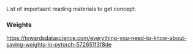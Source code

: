 List of importaant reading materials to get concept:


### Weights

https://towardsdatascience.com/everything-you-need-to-know-about-saving-weights-in-pytorch-572651f3f8de
